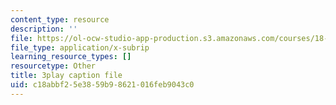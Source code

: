 ```yaml
---
content_type: resource
description: ''
file: https://ol-ocw-studio-app-production.s3.amazonaws.com/courses/18-06sc-linear-algebra-fall-2011/c18abbf25e3859b98621016feb9043c0_vF7eyJ2g3kU.vtt
file_type: application/x-subrip
learning_resource_types: []
resourcetype: Other
title: 3play caption file
uid: c18abbf2-5e38-59b9-8621-016feb9043c0
---
```

